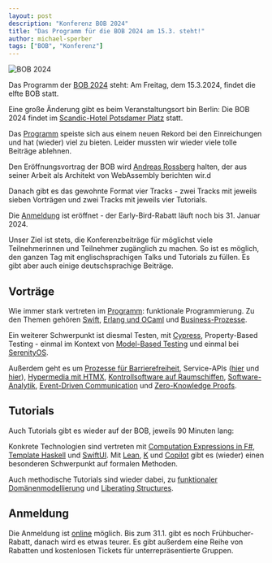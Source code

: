 ```yaml
---
layout: post
description: "Konferenz BOB 2024"
title: "Das Programm für die BOB 2024 am 15.3. steht!"
author: michael-sperber
tags: ["BOB", "Konferenz"]
---
```


![BOB 2024](https://bobkonf.de/images/2024/bobkonf_header_2024_date_2to1.png)

Das Programm der [BOB 2024](http://bobkonf.de/2024/) steht: Am
Freitag, dem 15.3.2024, findet die elfte BOB statt.

Eine große Änderung gibt es beim Veranstaltungsort bin Berlin: Die BOB
2024 findet im [Scandic-Hotel Potsdamer
Platz](https://www.scandichotels.de/hotelsuche/deutschland/berlin/scandic-berlin-potsdamer-platz)
statt.

Das [Programm](http://bobkonf.de/2024/program.html) speiste sich aus
einem neuen Rekord bei den Einreichungen und hat (wieder) viel zu
bieten.  Leider mussten wir wieder viele tolle Beiträge ablehnen.

Den Eröffnungsvortrag der BOB wird [Andreas
Rossberg](https://bobkonf.de/2024/rossberg.html) halten, der aus
seiner Arbeit als Architekt von WebAssembly berichten wir.d

Danach gibt es das gewohnte Format vier Tracks - zwei Tracks mit
jeweils sieben Vorträgen und zwei Tracks mit jeweils vier Tutorials.

Die [Anmeldung](https://bobkonf.de/2024/registration.html) ist
eröffnet - der Early-Bird-Rabatt läuft noch bis 31. Januar 2024.

<!-- more start -->

Unser Ziel ist stets, die Konferenzbeiträge für möglichst viele
Teilnehmerinnen und Teilnehmer zugänglich zu machen.  So ist es
möglich, den ganzen Tag mit englischsprachigen Talks und Tutorials zu
füllen.  Es gibt aber auch einige deutschsprachige Beiträge.

## Vorträge

Wie immer stark vertreten im
[Programm](http://bobkonf.de/2024/program.html): funktionale
Programmierung. Zu den Themen
gehören [Swift](https://bobkonf.de/2024/chakravarty.html),
[Erlang und OCaml](https://bobkonf.de/2024/ostera.html) und
[Business-Prozesse](https://bobkonf.de/2024/haerer.html).

Ein weiterer Schwerpunkt ist diesmal Testen, mit
[Cypress](https://bobkonf.de/2024/sokenou.html), Property-Based
Testing - einmal im Kontext von [Model-Based
Testing](https://bobkonf.de/2024/bailly.html) und einmal
bei [SerenityOS](https://bobkonf.de/2024/janiczek.html).

Außerdem geht es um [Prozesse für
Barrierefreiheit](https://bobkonf.de/2024/paliszewska-rogalla.html),
Service-APIs ([hier](https://bobkonf.de/2024/schmaltz.html) und
[hier](https://bobkonf.de/2024/butenuth.html)), [Hypermedia mit
HTMX](https://bobkonf.de/2024/schneider.html), [Kontrollsoftware auf
Raumschiffen](https://bobkonf.de/2024/schirmer-winkelmann.html),
[Software-Analytik](https://bobkonf.de/2024/harrer.html),
[Event-Driven Communication](https://bobkonf.de/2024/huehnken.html)
und [Zero-Knowledge Proofs](https://bobkonf.de/2024/kant.html).

## Tutorials

Auch Tutorials gibt es wieder auf der BOB, jeweils 90 Minuten lang:

Konkrete Technologien sind vertreten mit
[Computation Expressions in F#](https://bobkonf.de/2024/schaefer-schlenker.html),
[Template Haskell](https://bobkonf.de/2024/loeh.html) und
[SwiftUI](https://bobkonf.de/2024/chakravarty-tut.html).
Mit
[Lean](https://bobkonf.de/2024/breitner.html),
[K](https://bobkonf.de/2024/berthold.html) und
[Copilot](https://bobkonf.de/2024/dedden.html) gibt es (wieder) einen
besonderen Schwerpunkt auf formalen Methoden.

Auch methodische Tutorials sind wieder dabei, zu [funktionaler
Domänenmodellierung](https://bobkonf.de/2024/doctors-emrich.html) und
[Liberating Structures](https://bobkonf.de/2024/guenther.html).

## Anmeldung

Die Anmeldung ist [online](http://bobkonf.de/2024/registration.html)
möglich.  Bis zum 31.1. gibt es noch Frühbucher-Rabatt, danach wird es
etwas teurer.  Es gibt außerdem eine Reihe von Rabatten und
kostenlosen Tickets für unterrepräsentierte Gruppen.

<!-- more end -->
